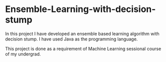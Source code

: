 # Ensemble-Learning-with-decision-stump

In this project I have developed an ensemble based learning algorithm with decision stump. I have used Java as the programming language.

This project is done as a requirement of Machine Learning sessional course of my undergrad.
